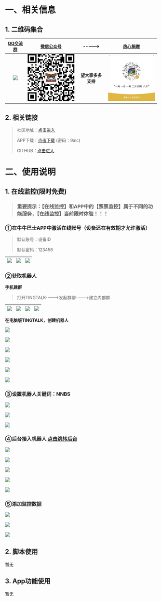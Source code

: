 

# 一、相关信息

## 1. 二维码集合

|                                         [QQ交流群](https://files.nnbs.cc/temp/qq-g.png)                                          |                                  [微信公众号](https://files.nnbs.cc/temp/wx-qr-code.png)                                  |       ----->       |                                 [热心捐赠](https://files.nnbs.cc/temp/give_qr.jpg)                                 |
|:-----------------------------------------------------------------------------------------------------------------------------:|:--------------------------------------------------------------------------------------------------------------------:| :----------------: |:--------------------------------------------------------------------------------------------------------------:|
| <a href="https://qm.qq.com/q/BFWRFy4rMk&personal_qrcode_source=1001" target="_blank"><img src="https://github.com/Szymou/NNBS/blob/main/img/1.png" width=200 /></a> | <a href="https://files.nnbs.cc/temp/wx-qr-code.png" target="_blank"><img src="./img/wx-qr-code.png" width=200 /></a> | **望大家多多支持** | <a href="https://files.nnbs.cc/temp/give_qr.jpg" target="_blank"><img src="img/give_qr.jpg" width=200px /></a> |

## 2. 相关链接


> 社区地址：<a href="https://www.nnbs.cc" target="_blank">点击进入</a>
> 
> APP下载：<a href="https://wwxz.lanzouw.com/b0aug8sjc" target="_blank">点击下载</a>  (密码：9alc)
> 
> GITHUB：<a href="https://github.com/Szymou/NNBS" target="_blank">点击进入</a>


# 二、使用说明

## 1. 在线监控(限时免费)

> ### 重要提示：【在线监控】和APP中的【票票监控】属于不同的功能服务，【在线监控】当前限时体验！！！

### ①在牛牛巴士APP中激活在线账号（设备还在有效期才允许激活）

> 默认账号：设备ID
>
> 默认密码：123456

| ![](https://files.nnbs.cc/temp/indexExplain/0.1.png) | ![](https://files.nnbs.cc/temp/indexExplain/0.2.png) | ![](https://files.nnbs.cc/temp/indexExplain/0.3.png) |
| ---------------------------------------------------- | ---------------------------------------------------- | ---------------------------------------------------- |



### ②获取机器人

**手机建群**

> 打开TINGTALK---->发起群聊---->建立内部群

| ![](https://files.nnbs.cc/temp/indexExplain/1.png) | ![](https://files.nnbs.cc/temp/indexExplain/2.png) | ![](https://files.nnbs.cc/temp/indexExplain/3.png) | ![](https://files.nnbs.cc/temp/indexExplain/4.png) |
| -------------------------------------------------- | -------------------------------------------------- | -------------------------------------------------- | -------------------------------------------------- |

**在电脑版TINGTALK，创建机器人**

![](https://files.nnbs.cc/temp/indexExplain/5.png)

![](https://files.nnbs.cc/temp/indexExplain/6.png)

![](https://files.nnbs.cc/temp/indexExplain/7.png)

![](https://files.nnbs.cc/temp/indexExplain/8.png)

![](https://files.nnbs.cc/temp/indexExplain/9.png)

![](https://files.nnbs.cc/temp/indexExplain/10.png)

### ③设置机器人关键词：NNBS
![](https://files.nnbs.cc/temp/indexExplain/11.png)

![](https://files.nnbs.cc/temp/indexExplain/12.png)

![](https://files.nnbs.cc/temp/indexExplain/13.png)

### ④后台接入机器人 [点击跳转后台](https://web.nnbs.cc/)

![](https://files.nnbs.cc/temp/indexExplain/14.png)

![](https://files.nnbs.cc/temp/indexExplain/15.png)

![](https://files.nnbs.cc/temp/indexExplain/16.png)

![](https://files.nnbs.cc/temp/indexExplain/17.png)

![](https://files.nnbs.cc/temp/indexExplain/18.png)

### ⑤添加监控数据

![](https://files.nnbs.cc/temp/indexExplain/19.png)

![](https://files.nnbs.cc/temp/indexExplain/20.png)

![](https://files.nnbs.cc/temp/indexExplain/21.png)

## 2. 脚本使用

暂无

## 3. App功能使用

暂无
